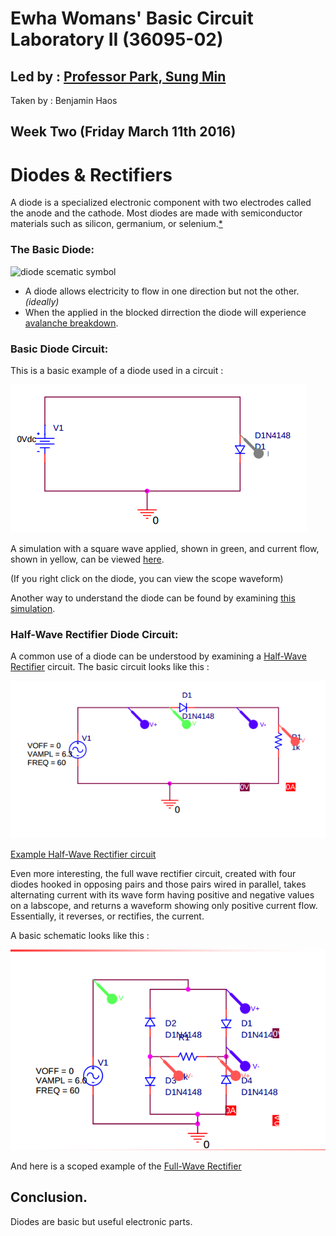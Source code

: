 # Ewha Womans' Basic Circuit Laboratory II (36095-02)

## Led by : [Professor Park, Sung Min](https://www.researchgate.net/profile/Sung_Park15)

Taken by : Benjamin Haos

## Week Two (Friday March 11th 2016)

# Diodes & Rectifiers

A diode is a specialized electronic component with two electrodes called the anode and the cathode. Most diodes are made with semiconductor materials such as silicon, germanium, or selenium.[*](https://www.google.com/search?sourceid=chrome-psyapi2&ion=1&espv=2&ie=UTF-8&q=diode&oq=Diod&aqs=chrome.1.69i57j0l5.2622j0j7)

### The Basic Diode:

![diode scematic symbol](https://cdn.sparkfun.com/assets/d/6/b/f/a/5171b6bece395ff53c000000.PNG)

* A diode allows electricity to flow in one direction but not the other. *(ideally)*
* When the applied in the blocked dirrection the diode will experience [avalanche breakdown](https://en.wikipedia.org/wiki/Avalanche_breakdown).

### Basic Diode Circuit:

This is a basic example of a diode used in a circuit :

![image from handout](img/lab2_schematic_to_sim.png)

A simulation with a square wave applied, shown in green, and current flow, shown in yellow, can be viewed [here](http://lushprojects.com/circuitjs/circuitjs.html?cct=$+1+0.000005+10.200277308269968+50+5+50%0Aw+336+112+576+112+0%0Aw+336+272+576+272+0%0Ag+576+272+576+384+0%0Av+336+112+336+272+0+2+40+5+0+0+0.5%0Ad+576+112+576+272+1+0.805904783%0Ao+4+64+0+551+5+1.130782121458166e+73+0+-1%0A).

(If you right click on the diode, you can view the scope waveform)

Another way to understand the diode can be found by examining [this simulation](http://lushprojects.com/circuitjs/circuitjs.html?cct=$+1+0.000005+13.097415321081858+55+5+50%0Av+240+352+240+128+0+1+40+5+0+0+0.5%0Ar+544+128+544+352+0+640%0Ad+240+128+544+128+1+0.805904783%0Aw+240+352+544+352+0%0Ao+0+64+0+35+5+0.0125+0+-1%0Ao+1+64+0+35+5+0.0125+1+-1%0A).

### Half-Wave Rectifier Diode Circuit:

A common use of a diode can be understood by examining a [Half-Wave Rectifier](https://en.wikipedia.org/wiki/Rectifier#Half-wave_rectification) circuit. The basic circuit looks like this :

![image from handout](img/half_wave_rectifier_schematic_to_sim.png)

[Example Half-Wave Rectifier circuit](http://lushprojects.com/circuitjs/circuitjs.html?cct=$+1+0.000005+13.097415321081858+55+5+50%0Av+240+352+240+128+0+1+40+5+0+0+0.5%0Ar+544+128+544+352+0+640%0Ad+240+128+544+128+1+0.805904783%0Aw+240+352+544+352+0%0Ao+0+64+0+35+5+0.0125+0+-1%0Ao+1+64+0+35+5+0.0125+1+-1%0A)

Even more interesting, the full wave rectifier circuit, created with four diodes hooked in opposing pairs and those pairs wired in parallel, takes alternating current with its wave form having positive and negative values on a labscope, and returns a waveform showing only positive current flow. Essentially, it reverses, or rectifies, the current.

A basic schematic looks like this :

![image from handout](img/full_wave_rectifier_schematic_to_sim.png)

And here is a scoped example of the 
[Full-Wave Rectifier](http://lushprojects.com/circuitjs/circuitjs.html?cct=$+1+0.000005+10.200277308269968+53+5+50%0Av+240+384+240+96+0+1+40+5+0+0+0.5%0Aw+240+96+384+96+0%0Aw+384+96+384+160+0%0Ad+384+160+448+224+1+0.805904783%0Ad+384+288+448+224+1+0.805904783%0Ad+320+224+384+160+1+0.805904783%0Ad+320+224+384+288+1+0.805904783%0Aw+384+288+384+384+0%0Aw+384+384+240+384+0%0Aw+320+224+320+320+0%0Aw+448+224+496+224+0%0Aw+320+320+496+320+0%0Ar+496+224+496+320+0+100%0Ax+543+280+580+283+0+20+load%0Ao+0+64+0+35+10+0.05+0+-1%0Ao+12+64+0+35+5+0.05+1+-1%0A)

## Conclusion.

Diodes are basic but useful electronic parts.


